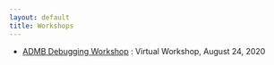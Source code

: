 ```yaml
---
layout: default
title: Workshops
---
```


* [ADMB Debugging Workshop](ADMB-Debugging-Tutorial.pdf)
: Virtual Workshop, August 24, 2020
